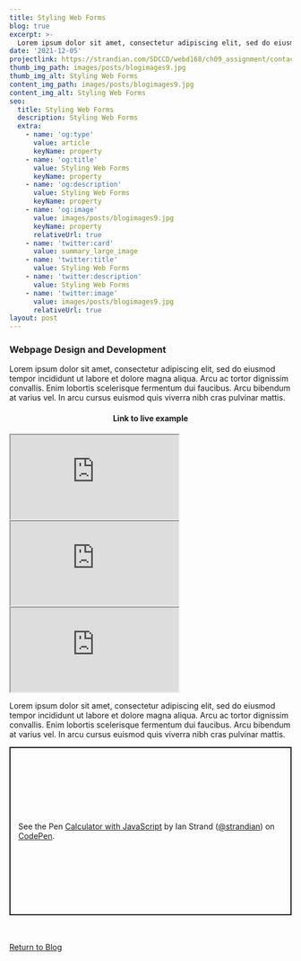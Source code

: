 ```yaml
---
title: Styling Web Forms
blog: true
excerpt: >-
  Lorem ipsum dolor sit amet, consectetur adipiscing elit, sed do eiusmod tempor incididunt ut labore et dolore magna aliqua. Arcu ac tortor dignissim convallis. Enim lobortis scelerisque fermentum dui faucibus. Arcu bibendum at varius vel. In arcu cursus euismod quis viverra nibh cras pulvinar mattis.
date: '2021-12-05'
projectlink: https://strandian.com/SDCCD/webd168/ch09_assignment/contact/contact.html
thumb_img_path: images/posts/blogimages9.jpg
thumb_img_alt: Styling Web Forms
content_img_path: images/posts/blogimages9.jpg
content_img_alt: Styling Web Forms
seo:
  title: Styling Web Forms
  description: Styling Web Forms
  extra:
    - name: 'og:type'
      value: article
      keyName: property
    - name: 'og:title'
      value: Styling Web Forms
      keyName: property
    - name: 'og:description'
      value: Styling Web Forms
      keyName: property
    - name: 'og:image'
      value: images/posts/blogimages9.jpg
      keyName: property
      relativeUrl: true
    - name: 'twitter:card'
      value: summary_large_image
    - name: 'twitter:title'
      value: Styling Web Forms
    - name: 'twitter:description'
      value: Styling Web Forms
    - name: 'twitter:image'
      value: images/posts/blogimages9.jpg
      relativeUrl: true
layout: post
---
```


### Webpage Design and Development
Lorem ipsum dolor sit amet, consectetur adipiscing elit, sed do eiusmod tempor incididunt ut labore et dolore magna aliqua. Arcu ac tortor dignissim convallis. Enim lobortis scelerisque fermentum dui faucibus. Arcu bibendum at varius vel. In arcu cursus euismod quis viverra nibh cras pulvinar mattis.

<h4 align="center">
Link to live example
</h4>
<div id="hideweb1">
  <div class="thumbnail-container" title="Web Development Portfolio"><a href="https://strandian.com/SDCCD/webd168/ch09_assignment/contact/contact.html" target="_blank">
    <div class="thumbnail">
      <iframe src="https://strandian.com/SDCCD/webd168/ch09_assignment/contact/contact.html" onload="this.style.opacity = 1"></iframe>
    </div>
    </a> </div>
</div>
<div id="hideweb2">
  <div class="thumbnail-container" title="Web Development Portfolio"><a href="https://strandian.com/SDCCD/webd168/ch09_assignment/contact/contact.html" target="_blank">
    <div class="thumbnail">
      <iframe src="https://strandian.com/SDCCD/webd168/ch09_assignment/contact/contact.html" onload="this.style.opacity = 1"></iframe>
    </div>
    </a> </div>
</div>
<div id="hideweb3">
  <div class="thumbnail-container" title="Web Development Portfolio"><a href="https://strandian.com/SDCCD/webd168/ch09_assignment/contact/contact.html" target="_blank">
    <div class="thumbnail">
      <iframe src="https://strandian.com/SDCCD/webd168/ch09_assignment/contact/contact.html" onload="this.style.opacity = 1"></iframe>
    </div>
    </a> </div>
</div>

Lorem ipsum dolor sit amet, consectetur adipiscing elit, sed do eiusmod tempor incididunt ut labore et dolore magna aliqua. Arcu ac tortor dignissim convallis. Enim lobortis scelerisque fermentum dui faucibus. Arcu bibendum at varius vel. In arcu cursus euismod quis viverra nibh cras pulvinar mattis.

<p class="codepen" data-height="300" data-default-tab="html,result" data-slug-hash="ZEXyOEj" data-user="strandian" style="height: 300px; box-sizing: border-box; display: flex; align-items: center; justify-content: center; border: 2px solid; margin: 1em 0; padding: 1em;">
  <span>See the Pen <a href="https://codepen.io/strandian/pen/ZEXyOEj">
  Calculator with JavaScript</a> by Ian Strand (<a href="https://codepen.io/strandian">@strandian</a>)
  on <a href="https://codepen.io">CodePen</a>.</span>
</p>

<br />
<br />
<a class="button" href="/blog/">
  Return to Blog
</a>

<script async src="https://cpwebassets.codepen.io/assets/embed/ei.js"></script>